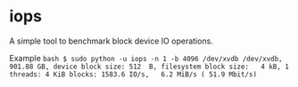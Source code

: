 iops
====

A simple tool to benchmark block device IO operations.

Example
    ```bash
    $ sudo python -u iops -n 1 -b 4096 /dev/xvdb
    /dev/xvdb, 901.88 GB, device block size: 512  B, filesystem block size:   4 kB, 1 threads:
       4 KiB blocks: 1583.6 IO/s,   6.2 MiB/s ( 51.9 Mbit/s)
    ```
